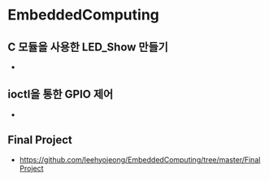 # EmbeddedComputing
## C 모듈을 사용한 LED_Show 만들기
- 
## ioctl을 통한 GPIO 제어
- 
## Final Project
- https://github.com/leehyojeong/EmbeddedComputing/tree/master/FinalProject
